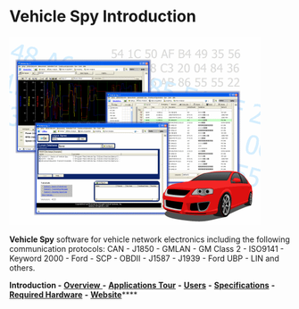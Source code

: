 # Vehicle Spy Introduction

![](../.gitbook/assets/overview.gif)

**Vehicle Spy** software for vehicle network electronics including the following communication protocols: CAN - J1850 - GMLAN - GM Class 2 - ISO9141 - Keyword 2000 - Ford - SCP - OBDII - J1587 - J1939 - Ford UBP - LIN and others.

**Introduction -** [**Overview** ](vehicle-spy-overview/)**-** [**Applications Tour**](vehicle-spy-overview/vehicle-spy-tour/vehicle-spy-tour-1-bus-monitor.md) **-** [**Users**](other-vehicle-spy-users.md) **-** [**Specifications**](vehicle-spy-specifications.md) **-** [**Required Hardware**](vehicle-spy-required-hardware-pc-system-requirements.md) **-** [**Website**](https://intrepidcs.com/products/software/vehicle-spy/)****

